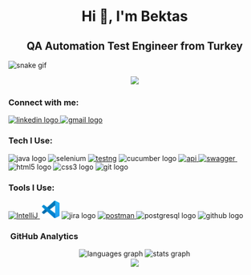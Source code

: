 <h1 align="center">Hi 👋, I'm Bektas</h1>


<h2 align="center"> QA Automation Test Engineer from Turkey</h2>



![snake gif](https://github.com/bulutluoz/Java-fall-2021/blob/output/github-contribution-grid-snake.gif)




<div align="center">
  <img height="215" src="https://media3.giphy.com/media/PI3QGKFN6XZUCMMqJm/giphy.gif?cid=ecf05e47557lzxlyefs0cf45yp1ah7k2e473kmfo8fm6mav8&rid=giphy.gif&ct=g" />
</div>

 

<h3 align="left">Connect with me:</h3>

<div align="left">
  <a href="https://www.linkedin.com/in/bektasalakus/" target="_self">
    <img src="https://raw.githubusercontent.com/maurodesouza/profile-readme-generator/master/src/assets/icons/social/linkedin/default.svg" width="52" height="40" alt="linkedin logo"  />
  </a>
  
  <a href="https://www.icloud.com/mail" target="_blank">
    <img src="https://raw.githubusercontent.com/maurodesouza/profile-readme-generator/master/src/assets/icons/social/gmail/default.svg" width="52" height="40" alt="gmail logo"  />
  </a>
</div>




###


<h3> Tech I Use:</h3>

<div align="left">
<img src="https://cdn.jsdelivr.net/gh/devicons/devicon/icons/java/java-original.svg" height="40" width="52" alt="java logo"  />
<img src="https://raw.githubusercontent.com/detain/svg-logos/780f25886640cef088af994181646db2f6b1a3f8/svg/selenium-logo.svg" alt="selenium" width="40" height="40"/> </a>
<a href="https://testng.org/doc/" target="_blank"><img src="https://blogs.perficient.com/files/2014/08/TestNG.png" alt="testng" width="38" height="38" /></a>
<img src="https://cdn.jsdelivr.net/gh/devicons/devicon/icons/cucumber/cucumber-plain.svg" height="40" width="52" alt="cucumber logo"  />
<a href="https://www.api.com" target="_blank" rel="noreferrer"> <img src="https://encrypted-tbn0.gstatic.com/images?q=tbn:ANd9GcQFpswKqlwex1UtYOHT6cWIVsJ3dQfEg__lFQ&usqp=CAU" alt="api" width="38" height="38"/> </a>
<a href="https://swagger.io/" target="_blank" rel=”noopener”> <img src="https://encrypted-tbn0.gstatic.com/images?q=tbn:ANd9GcT2-qHhkU65OgRkaxFh1vRF4ycDfUOznjs7cEu5aXbMwWCYpNUMNPfDcL9Fox0a3_mbtAY&usqp=CAU" alt="swagger" width="38" height="38"/> </a>
<img src="https://cdn.jsdelivr.net/gh/devicons/devicon/icons/html5/html5-original.svg" height="40" width="52" alt="html5 logo"  />
<img src="https://cdn.jsdelivr.net/gh/devicons/devicon/icons/css3/css3-original.svg" height="40" width="52" alt="css3 logo"  />
<img src="https://cdn.jsdelivr.net/gh/devicons/devicon/icons/git/git-original.svg" height="40" width="52" alt="git logo"  />

</div>




<h3> Tools I Use:</h3>

<div align="left">
<a href="https://www.jetbrains.com/idea/features/" target="_blank" rel=”noopener”> <img src="https://encrypted-tbn0.gstatic.com/images?q=tbn:ANd9GcQalKFwVDd0H7Xx8HaqWBbUmDRdrgxUoicGBZC0eIzTsww7Sev-ySXJ3in9Udv2R9CR3lo&usqp=CAU" alt="IntelliJ" width="44" height="44"/> </a>
 
<img height="35" width="35" src="https://raw.githubusercontent.com/github/explore/80688e429a7d4ef2fca1e82350fe8e3517d3494d/topics/visual-studio-code/visual-studio-code.png" />
 
  <img src="https://cdn.jsdelivr.net/gh/devicons/devicon/icons/jira/jira-original.svg" height="40" width="52" alt="jira logo"  />
 <a href="https://postman.com" target="_blank" rel=”noopener”> <img src="https://www.vectorlogo.zone/logos/getpostman/getpostman-icon.svg" alt="postman" width="40" height="40"/> </a>
  <img src="https://cdn.jsdelivr.net/gh/devicons/devicon/icons/postgresql/postgresql-original.svg" height="40" width="52" alt="postgresql logo"  />
   <img src="https://cdn.jsdelivr.net/gh/devicons/devicon/icons/github/github-original.svg" height="40" width="52" alt="github logo"  />
</div>

 
 




### &nbsp;GitHub Analytics

<div align="center">
    <img src="https://github-readme-stats.vercel.app/api?username=bektasalakus&show_icons=true&theme=radical" height="150" alt="languages graph"/>
  <img src="https://github-readme-stats.vercel.app/api/top-langs/?username=bektasalakus&layout=compact&theme=radical" height="150" alt="stats graph"  />

</div>




  <div align="center">
  <img src="https://komarev.com/ghpvc/?username=bektasalakus&&style=flat" align="center" />
</div> 
</p>







